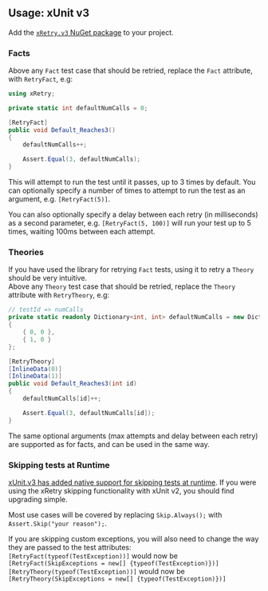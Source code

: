 ## Usage: xUnit v3

Add the [`xRetry.v3` NuGet package](https://www.nuget.org/packages/xRetry.v3 "xRetry.v3 NuGet package") to your project.

### Facts

Above any `Fact` test case that should be retried, replace the `Fact` attribute, with
`RetryFact`, e.g:

```cs
using xRetry;

private static int defaultNumCalls = 0;

[RetryFact]
public void Default_Reaches3()
{
    defaultNumCalls++;

    Assert.Equal(3, defaultNumCalls);
}
```

This will attempt to run the test until it passes, up to 3 times by default.
You can optionally specify a number of times to attempt to run the test as an argument, e.g. `[RetryFact(5)]`.  

You can also optionally specify a delay between each retry (in milliseconds) as a second
parameter, e.g. `[RetryFact(5, 100)]` will run your test up to 5 times, waiting 100ms between each attempt.

### Theories

If you have used the library for retrying `Fact` tests, using it to retry a `Theory` should be very intuitive.  
Above any `Theory` test case that should be retried, replace the `Theory` attribute with `RetryTheory`, e.g:

```cs
// testId => numCalls
private static readonly Dictionary<int, int> defaultNumCalls = new Dictionary<int, int>()
{
    { 0, 0 },
    { 1, 0 }
};

[RetryTheory]
[InlineData(0)]
[InlineData(1)]
public void Default_Reaches3(int id)
{
    defaultNumCalls[id]++;

    Assert.Equal(3, defaultNumCalls[id]);
}
```

The same optional arguments (max attempts and delay between each retry) are supported as for facts, and can be used in the same way.

### Skipping tests at Runtime

[xUnit.v3 has added native support for skipping tests at runtime](https://xunit.net/docs/getting-started/v3/whats-new#dynamically-skippable-tests).
If you were using the xRetry skipping functionality with xUnit v2, you should find upgrading simple.

Most use cases will be covered by replacing `Skip.Always();` with `Assert.Skip("your reason");`.

If you are skipping custom exceptions, you will also need to change the way they are passed to the test attributes:  
`[RetryFact(typeof(TestException))]` would now be `[RetryFact(SkipExceptions = new[] {typeof(TestException)})]`  
`[RetryTheory(typeof(TestException))]` would now be `[RetryTheory(SkipExceptions = new[] {typeof(TestException)})]`